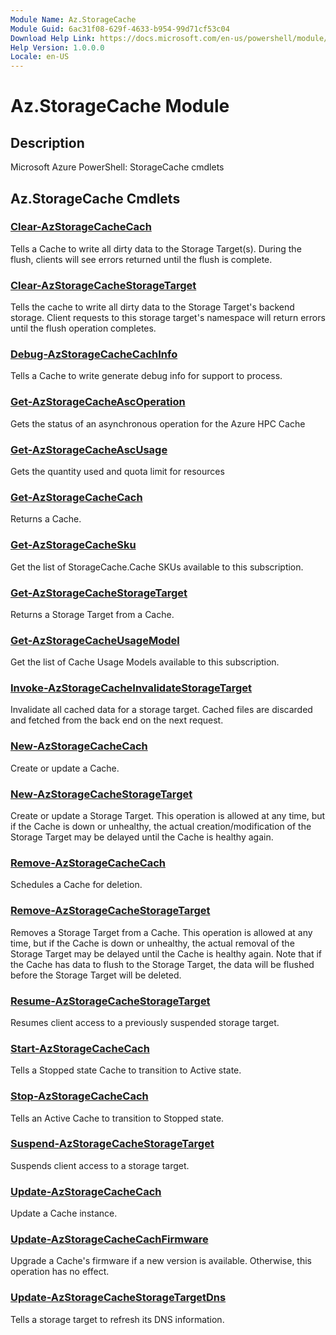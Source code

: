 ```yaml
---
Module Name: Az.StorageCache
Module Guid: 6ac31f08-629f-4633-b954-99d71cf53c04
Download Help Link: https://docs.microsoft.com/en-us/powershell/module/az.storagecache
Help Version: 1.0.0.0
Locale: en-US
---
```


# Az.StorageCache Module
## Description
Microsoft Azure PowerShell: StorageCache cmdlets

## Az.StorageCache Cmdlets
### [Clear-AzStorageCacheCach](Clear-AzStorageCacheCach.md)
Tells a Cache to write all dirty data to the Storage Target(s).
During the flush, clients will see errors returned until the flush is complete.

### [Clear-AzStorageCacheStorageTarget](Clear-AzStorageCacheStorageTarget.md)
Tells the cache to write all dirty data to the Storage Target's backend storage.
Client requests to this storage target's namespace will return errors until the flush operation completes.

### [Debug-AzStorageCacheCachInfo](Debug-AzStorageCacheCachInfo.md)
Tells a Cache to write generate debug info for support to process.

### [Get-AzStorageCacheAscOperation](Get-AzStorageCacheAscOperation.md)
Gets the status of an asynchronous operation for the Azure HPC Cache

### [Get-AzStorageCacheAscUsage](Get-AzStorageCacheAscUsage.md)
Gets the quantity used and quota limit for resources

### [Get-AzStorageCacheCach](Get-AzStorageCacheCach.md)
Returns a Cache.

### [Get-AzStorageCacheSku](Get-AzStorageCacheSku.md)
Get the list of StorageCache.Cache SKUs available to this subscription.

### [Get-AzStorageCacheStorageTarget](Get-AzStorageCacheStorageTarget.md)
Returns a Storage Target from a Cache.

### [Get-AzStorageCacheUsageModel](Get-AzStorageCacheUsageModel.md)
Get the list of Cache Usage Models available to this subscription.

### [Invoke-AzStorageCacheInvalidateStorageTarget](Invoke-AzStorageCacheInvalidateStorageTarget.md)
Invalidate all cached data for a storage target.
Cached files are discarded and fetched from the back end on the next request.

### [New-AzStorageCacheCach](New-AzStorageCacheCach.md)
Create or update a Cache.

### [New-AzStorageCacheStorageTarget](New-AzStorageCacheStorageTarget.md)
Create or update a Storage Target.
This operation is allowed at any time, but if the Cache is down or unhealthy, the actual creation/modification of the Storage Target may be delayed until the Cache is healthy again.

### [Remove-AzStorageCacheCach](Remove-AzStorageCacheCach.md)
Schedules a Cache for deletion.

### [Remove-AzStorageCacheStorageTarget](Remove-AzStorageCacheStorageTarget.md)
Removes a Storage Target from a Cache.
This operation is allowed at any time, but if the Cache is down or unhealthy, the actual removal of the Storage Target may be delayed until the Cache is healthy again.
Note that if the Cache has data to flush to the Storage Target, the data will be flushed before the Storage Target will be deleted.

### [Resume-AzStorageCacheStorageTarget](Resume-AzStorageCacheStorageTarget.md)
Resumes client access to a previously suspended storage target.

### [Start-AzStorageCacheCach](Start-AzStorageCacheCach.md)
Tells a Stopped state Cache to transition to Active state.

### [Stop-AzStorageCacheCach](Stop-AzStorageCacheCach.md)
Tells an Active Cache to transition to Stopped state.

### [Suspend-AzStorageCacheStorageTarget](Suspend-AzStorageCacheStorageTarget.md)
Suspends client access to a storage target.

### [Update-AzStorageCacheCach](Update-AzStorageCacheCach.md)
Update a Cache instance.

### [Update-AzStorageCacheCachFirmware](Update-AzStorageCacheCachFirmware.md)
Upgrade a Cache's firmware if a new version is available.
Otherwise, this operation has no effect.

### [Update-AzStorageCacheStorageTargetDns](Update-AzStorageCacheStorageTargetDns.md)
Tells a storage target to refresh its DNS information.

